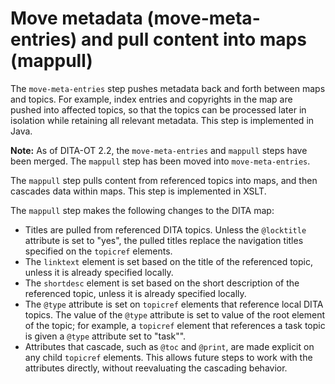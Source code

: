 # Move metadata \(move-meta-entries\) and pull content into maps \(mappull\)

The `move-meta-entries` step pushes metadata back and forth between maps and topics. For example, index entries and copyrights in the map are pushed into affected topics, so that the topics can be processed later in isolation while retaining all relevant metadata. This step is implemented in Java.

**Note:** As of DITA-OT 2.2, the `move-meta-entries` and `mappull` steps have been merged. The `mappull` step has been moved into `move-meta-entries`.

The `mappull` step pulls content from referenced topics into maps, and then cascades data within maps. This step is implemented in XSLT.

The `mappull` step makes the following changes to the DITA map:

-   Titles are pulled from referenced DITA topics. Unless the `@locktitle` attribute is set to "yes", the pulled titles replace the navigation titles specified on the `topicref` elements.
-   The `linktext` element is set based on the title of the referenced topic, unless it is already specified locally.
-   The `shortdesc` element is set based on the short description of the referenced topic, unless it is already specified locally.
-   The `@type` attribute is set on `topicref` elements that reference local DITA topics. The value of the `@type` attribute is set to value of the root element of the topic; for example, a `topicref` element that references a task topic is given a `@type` attribute set to "task"".
-   Attributes that cascade, such as `@toc` and `@print`, are made explicit on any child `topicref` elements. This allows future steps to work with the attributes directly, without reevaluating the cascading behavior.

